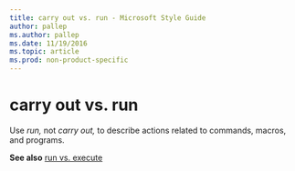 ```yaml
---
title: carry out vs. run - Microsoft Style Guide
author: pallep
ms.author: pallep
ms.date: 11/19/2016
ms.topic: article
ms.prod: non-product-specific
---
```


# carry out vs. run

Use *run,* not *carry out,* to describe actions related to commands, macros, and programs. 

**See also** [run vs. execute](/style-guide/a-z-word-list-term-collections/r/run-vs-execute)
